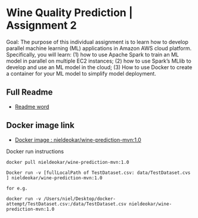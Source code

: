 # Wine Quality Prediction | Assignment 2

Goal: The purpose of this individual assignment is to learn how to develop parallel machine learning (ML) applications in Amazon AWS cloud platform. Specifically, you will learn: (1) how to use Apache Spark to train an ML model in parallel on multiple EC2 instances; (2) how to use Spark’s MLlib to develop and use an ML model in the cloud; (3) How to use Docker to create a container for your ML model to simplify model deployment.

## Full Readme 
* [Readme word](https://github.com/nieldeokar/Wine-quality-prediction/blob/master/ReadMe_doc.docx)

## Docker image link
* [Docker image : nieldeokar/wine-prediction-mvn:1.0](https://hub.docker.com/layers/nieldeokar/wine-prediction-mvn/1.0/images/sha256:8f426593aa0cbd302b5705561091f5f3e67f564b60d07955508686a9d24fcb51)

Docker run instructions
````
docker pull nieldeokar/wine-prediction-mvn:1.0

Docker run -v [fullLocalPath of TestDataset.csv: data/TestDataset.cvs ] nieldeokar/wine-prediction-mvn:1.0

for e.g.

docker run -v /Users/niel/Desktop/docker-attempt/TestDataset.csv:/data/TestDataset.csv nieldeokar/wine-prediction-mvn:1.0
```` 


